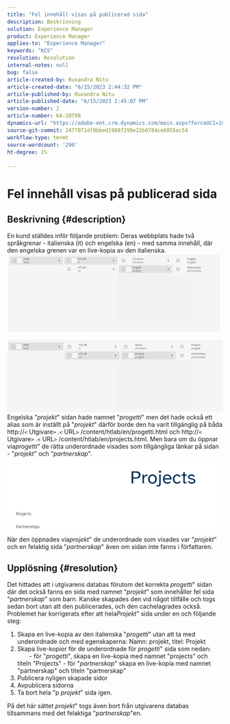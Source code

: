 ```yaml
---
title: "Fel innehåll visas på publicerad sida"
description: Beskrivning
solution: Experience Manager
product: Experience Manager
applies-to: "Experience Manager"
keywords: "KCS"
resolution: Resolution
internal-notes: null
bug: false
article-created-by: Ruxandra Nitu
article-created-date: "6/15/2023 2:44:32 PM"
article-published-by: Ruxandra Nitu
article-published-date: "6/15/2023 2:45:07 PM"
version-number: 2
article-number: KA-20799
dynamics-url: "https://adobe-ent.crm.dynamics.com/main.aspx?forceUCI=1&pagetype=entityrecord&etn=knowledgearticle&id=7a1eb21e-8b0b-ee11-8f6e-6045bd0067ea"
source-git-commit: 2477071df8bbed1908f299e22b0784ce6055ec54
workflow-type: tm+mt
source-wordcount: '290'
ht-degree: 1%

---
```


# Fel innehåll visas på publicerad sida

## Beskrivning {#description}


En kund ställdes inför följande problem: Deras webbplats hade två språkgrenar - italienska (it) och engelska (en) - med samma innehåll, där den engelska grenen var en live-kopia av den italienska.
![](assets/___7b1eb21e-8b0b-ee11-8f6e-6045bd0067ea___.png)

![](assets/___801eb21e-8b0b-ee11-8f6e-6045bd0067ea___.png)
Engelska &quot;*projekt*&quot; sidan hade namnet &quot;*progetti*&quot; men det hade också ett alias som är inställt på &quot;*projekt*&quot; därför borde den ha varit tillgänglig på båda http://`<` Utgivare`>` .`<` URL`>` /content/htlab/en/progetti.html och http://`<` Utgivare`>` .`<` URL`>` /content/htlab/en/projects.html.
Men bara om du öppnar via*progetti*&quot; de rätta underordnade visades som tillgängliga länkar på sidan - &quot;*projekt*&quot; och &quot;*partnerskap*&quot;.
![](assets/___821eb21e-8b0b-ee11-8f6e-6045bd0067ea___.png)
När den öppnades via*projekt*&quot; de underordnade som visades var &quot;*projekt*&quot; och en felaktig sida &quot;*partnerskap*&quot; även om sidan inte fanns i författaren.


## Upplösning {#resolution}


Det hittades att i utgivarens databas förutom det korrekta *progetti*&quot; sidan där det också fanns en sida med namnet &quot;*projekt*&quot; som innehåller fel sida &quot;*partnerskap*&quot; som barn.
Kanske skapades den vid något tillfälle och togs sedan bort utan att den publicerades, och den cachelagrades också.
Problemet har korrigerats efter att hela*Projekt*&quot; sida under en och följande steg:

1. Skapa en live-kopia av den italienska &quot;*progetti*&quot; utan att ta med underordnade och med egenskaperna: Namn: projekt, titel: Projekt
2. Skapa live-kopior för de underordnade för *progetti*&quot; sida som nedan:              - för &quot;*progetti*&quot;, skapa en live-kopia med namnet &quot;projects&quot; och titeln &quot;Projects&quot; - för &quot;*partnerskap*&quot; skapa en live-kopia med namnet &quot;partnerskap&quot; och titeln &quot;partnerskap&quot;
3. Publicera nyligen skapade sidor
4. Avpublicera sidorna
5. Ta bort hela &quot;p *projekt*&quot; sida igen.

På det här sättet *projekt*&quot; togs även bort från utgivarens databas tillsammans med det felaktiga &quot;*partnerskap*&quot;en.
